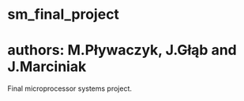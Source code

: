 # sm_final_project
# authors: M.Pływaczyk, J.Głąb and J.Marciniak
Final microprocessor systems project.

